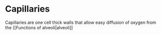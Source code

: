 # Capillaries
Capillaries are one cell thick walls that allow easy diffusion of oxygen from the [[Functions of alveoli|alveoli]]